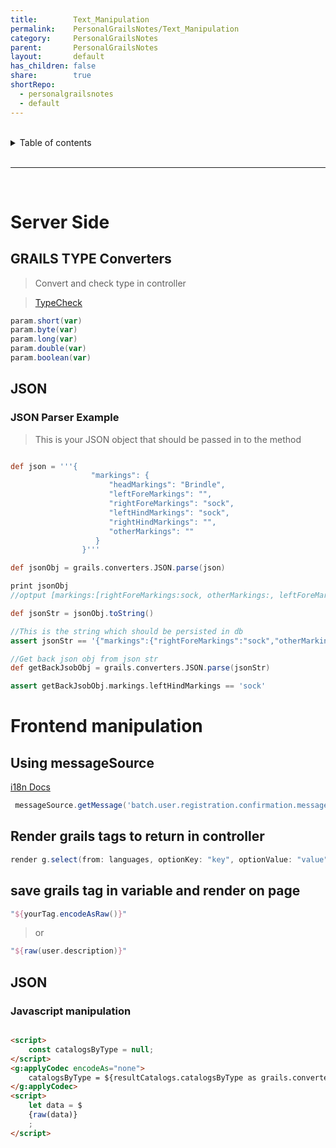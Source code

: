 ```yaml
---
title:        Text_Manipulation
permalink:    PersonalGrailsNotes/Text_Manipulation
category:     PersonalGrailsNotes
parent:       PersonalGrailsNotes
layout:       default
has_children: false
share:        true
shortRepo:
  - personalgrailsnotes
  - default
---
```


<br/>

<details markdown="block">    
<summary>    
Table of contents    
</summary>    
{: .text-delta }    
1. TOC    
{:toc}    
</details>

<br/>

---

<br/>

# Server Side

## GRAILS TYPE Converters

> Convert and check type in controller

> [TypeCheck](http://docs.grails.org/latest/guide/theWebLayer.html#typeConverters)

```groovy
param.short(var)
param.byte(var)
param.long(var)
param.double(var)
param.boolean(var)
```

## JSON

### JSON Parser Example

> This is your JSON object that should be passed in to the method

```groovy

def json = '''{
                  "markings": {
                      "headMarkings": "Brindle",
                      "leftForeMarkings": "",
                      "rightForeMarkings": "sock",
                      "leftHindMarkings": "sock",
                      "rightHindMarkings": "",
                      "otherMarkings": ""
                   }
                }'''

def jsonObj = grails.converters.JSON.parse(json)
```

```groovy
print jsonObj
//optput [markings:[rightForeMarkings:sock, otherMarkings:, leftForeMarkings:, leftHindMarkings:sock, rightHindMarkings:, headMarkings:Brindle]]

def jsonStr = jsonObj.toString()

//This is the string which should be persisted in db
assert jsonStr == '{"markings":{"rightForeMarkings":"sock","otherMarkings":"","leftForeMarkings":"","leftHindMarkings":"sock","rightHindMarkings":"","headMarkings":"Brindle"}}'

//Get back json obj from json str
def getBackJsobObj = grails.converters.JSON.parse(jsonStr)

assert getBackJsobObj.markings.leftHindMarkings == 'sock'
```

# Frontend manipulation

## Using messageSource

[i18n Docs](https://docs.grails.org/4.0.1/guide/i18n.html)

```groovy
 messageSource.getMessage('batch.user.registration.confirmation.message', [jobId as String].toArray(), LocaleContextHolder.locale)
```

## Render grails tags to return in controller

```groovy
render g.select(from: languages, optionKey: "key", optionValue: "value", name: "languageChoice", class: "form-control", value: assessmentLanguage)
```

## save grails tag in variable and render on page

```groovy
"${yourTag.encodeAsRaw()}"
```

> or

```groovy
"${raw(user.description)}"
```

## JSON

### Javascript manipulation

```html

<script>
    const catalogsByType = null;
</script>
<g:applyCodec encodeAs="none">
    catalogsByType = ${resultCatalogs.catalogsByType as grails.converters.JSON};
</g:applyCodec>
<script>
    let data = $
    {raw(data)}
    ;
</script>
```